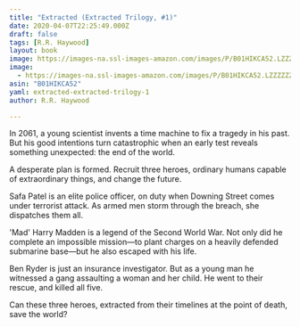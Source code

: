 ```yaml
---
title: "Extracted (Extracted Trilogy, #1)"
date: 2020-04-07T22:25:49.000Z
draft: false
tags: [R.R. Haywood]
layout: book
image: https://images-na.ssl-images-amazon.com/images/P/B01HIKCA52.LZZZZZZZ.jpg
image: 
  - https://images-na.ssl-images-amazon.com/images/P/B01HIKCA52.LZZZZZZZ.jpg
asin: "B01HIKCA52"
yaml: extracted-extracted-trilogy-1
author: R.R. Haywood

---
```


In 2061, a young scientist invents a time machine to fix a tragedy in his past. But his good intentions turn catastrophic when an early test reveals something unexpected: the end of the world.  
  
A desperate plan is formed. Recruit three heroes, ordinary humans capable of extraordinary things, and change the future.  
  
Safa Patel is an elite police officer, on duty when Downing Street comes under terrorist attack. As armed men storm through the breach, she dispatches them all.  
  
'Mad' Harry Madden is a legend of the Second World War. Not only did he complete an impossible mission—to plant charges on a heavily defended submarine base—but he also escaped with his life.  
  
Ben Ryder is just an insurance investigator. But as a young man he witnessed a gang assaulting a woman and her child. He went to their rescue, and killed all five.  
  
Can these three heroes, extracted from their timelines at the point of death, save the world?